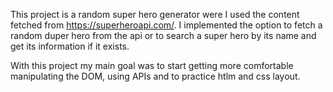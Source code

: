 This project is a random super hero generator were I used the content fetched from https://superheroapi.com/.
I implemented the option to fetch a random duper hero from the api or to search a super hero by its name and get its information if it exists.

With this project my main goal was to start getting more comfortable manipulating the DOM, using APIs and to practice htlm and css layout.
